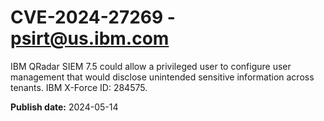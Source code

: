 # CVE-2024-27269 - psirt@us.ibm.com

IBM QRadar SIEM 7.5 could allow a privileged user to configure user management that would disclose unintended sensitive information across tenants.  IBM X-Force ID:  284575.

**Publish date:** 2024-05-14
